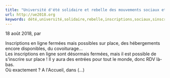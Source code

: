 ```yaml
---
title: "Université d'été solidaire et rebelle des mouvements sociaux et citoyens"
url: http://ue2018.org
keywords: dété,université,solidaire,rebelle,inscriptions,sociaux,sinscrire,mouvements,monde,laccueil,fermées,citoyens,ligne,parinscriptions,rdv,place,làbasoù
---
```

18 août 2018, par

Inscriptions en ligne fermées mais possibles sur place, des hébergements encore disponibles, du covoiturage\...\
Les inscriptions en ligne sont désormais fermées, mais il est possible de s'inscrire sur place ! Il y aura des entrées pour tout le monde, donc RDV là-bas.\
Où exactement ? A l'Accueil, dans (\...)
